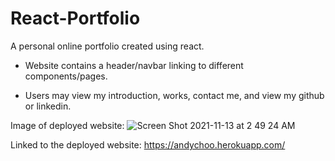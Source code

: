 # React-Portfolio

A personal online portfolio created using react.

- Website contains a header/navbar linking to different components/pages.

- Users may view my introduction, works, contact me, and view my github or linkedin.

Image of deployed website:
![Screen Shot 2021-11-13 at 2 49 24 AM](https://user-images.githubusercontent.com/84701751/141610773-23b5df6f-4606-4761-b308-ec2eb6997f41.png)




Linked to the deployed website:
https://andychoo.herokuapp.com/
